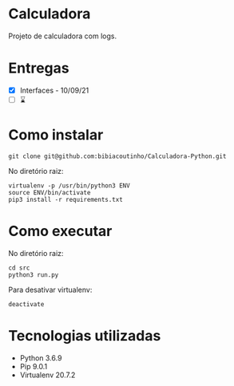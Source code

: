 # Calculadora
Projeto de calculadora com logs.

# Entregas
- [x] Interfaces - 10/09/21
- [ ] :hourglass:

# Como instalar
```
git clone git@github.com:bibiacoutinho/Calculadora-Python.git
```
No diretório raiz:
```
virtualenv -p /usr/bin/python3 ENV
source ENV/bin/activate
pip3 install -r requirements.txt
```
# Como executar
No diretório raiz:
```
cd src
python3 run.py
```
Para desativar virtualenv:
```
deactivate
```
# Tecnologias utilizadas
* Python 3.6.9
* Pip 9.0.1
* Virtualenv 20.7.2
